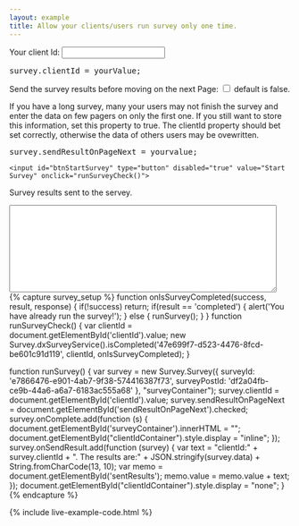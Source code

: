 ```yaml
---
layout: example
title: Allow your clients/users run survey only one time.
---
```

<div id="clientIdContainer">
    <p>
    Your client Id: <input type="text" id="clientId" value="" onChange="document.getElementById('btnStartSurvey').disabled = value == ''" 
        onkeypress = "this.onchange();" onpaste    = "this.onchange();" oninput    = "this.onchange();"/>
    <pre class="brush:js">survey.clientId = yourValue;</pre>
    </p>
    <p>
        Send the survey results before moving on the next Page: <input type="checkbox" id="sendResultOnPageNext" /> default is false.
        <p>
        If you have a long survey, many your users may not finish the survey and enter the data on few pagers on only the first one. If you still want to store this information, set this property to true. The clientId property should bet set correctly, otherwise the data of others users may be ovewritten.
        </p>
        <pre class="brush:js">survey.sendResultOnPageNext = yourvalue;</pre>
    </p>
    
    <input id="btnStartSurvey" type="button" disabled="true" value="Start Survey" onclick="runSurveyCheck()">
</div>
<div>
    <p>Survey results sent to the servey.</p>
    <textarea id="sentResults" rows="10" readonly="true" style="width:95%"></textarea>
</div>
{% capture survey_setup %}
function onIsSurveyCompleted(success, result, response) {
    if(!success) return;
    if(result == 'completed') {
        alert('You have already run the survey!');
    } else {
        runSurvey();
    }
}
function runSurveyCheck() {
    var clientId = document.getElementById('clientId').value;
    new Survey.dxSurveyService().isCompleted('47e699f7-d523-4476-8fcd-be601c91d119', clientId, onIsSurveyCompleted);
}

function runSurvey() {
    var survey = new Survey.Survey({
            surveyId: 'e7866476-e901-4ab7-9f38-574416387f73',
            surveyPostId: 'df2a04fb-ce9b-44a6-a6a7-6183ac555a68'
    }, "surveyContainer");
    survey.clientId = document.getElementById('clientId').value;
    survey.sendResultOnPageNext = document.getElementById('sendResultOnPageNext').checked;
    survey.onComplete.add(function (s) { 
        document.getElementById('surveyContainer').innerHTML = ""; 
        document.getElementById("clientIdContainer").style.display = "inline";
    });
    survey.onSendResult.add(function (survey) { 
        var text = "clientId:" + survey.clientId + ". The results are:" + JSON.stringify(survey.data)  + String.fromCharCode(13, 10);
        var memo = document.getElementById('sentResults');
        memo.value = memo.value + text;
    });
    document.getElementById("clientIdContainer").style.display = "none";
}
{% endcapture %}
    
{% include live-example-code.html %}